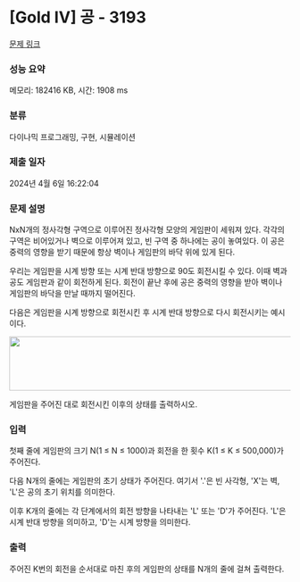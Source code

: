 # [Gold IV] 공 - 3193 

[문제 링크](https://www.acmicpc.net/problem/3193) 

### 성능 요약

메모리: 182416 KB, 시간: 1908 ms

### 분류

다이나믹 프로그래밍, 구현, 시뮬레이션

### 제출 일자

2024년 4월 6일 16:22:04

### 문제 설명

<p>NxN개의 정사각형 구역으로 이루어진 정사각형 모양의 게임판이 세워져 있다. 각각의 구역은 비어있거나 벽으로 이루어져 있고, 빈 구역 중 하나에는 공이 놓여있다. 이 공은 중력의 영향을 받기 때문에 항상 벽이나 게임판의 바닥 위에 있게 된다.</p>

<p>우리는 게임판을 시계 방향 또는 시계 반대 방향으로 90도 회전시킬 수 있다. 이때 벽과 공도 게임판과 같이 회전하게 된다. 회전이 끝난 후에 공은 중력의 영향을 받아 벽이나 게임판의 바닥을 만날 때까지 떨어진다.</p>

<p>다음은 게임판을 시계 방향으로 회전시킨 후 시계 반대 방향으로 다시 회전시키는 예시이다.</p>

<p style="text-align: center;"><img alt="" src="https://upload.acmicpc.net/d5d1f037-63f7-40ed-a5f6-3ce72bb4aad7/-/preview/" style="width: 562px; height: 97px;"></p>

<p>게임판을 주어진 대로 회전시킨 이후의 상태를 출력하시오.</p>

### 입력 

 <p>첫째 줄에 게임판의 크기 N(1 ≤ N ≤ 1000)과 회전을 한 횟수 K(1 ≤ K ≤ 500,000)가 주어진다.</p>

<p>다음 N개의 줄에는 게임판의 초기 상태가 주어진다. 여기서 '.'은 빈 사각형, 'X'는 벽, 'L'은 공의 초기 위치를 의미한다.</p>

<p>이후 K개의 줄에는 각 단계에서의 회전 방향을 나타내는 'L' 또는 'D'가 주어진다. 'L'은 시계 반대 방향을 의미하고, 'D'는 시계 방향을 의미한다.</p>

### 출력 

 <p>주어진 K번의 회전을 순서대로 마친 후의 게임판의 상태를 N개의 줄에 걸쳐 출력한다.</p>

